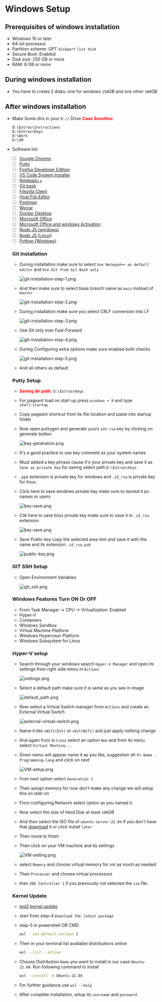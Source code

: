 # Windows Setup
## Prerequisites of windows installation
- Windows 10 or later
- 64-bit processor
- Partition scheme: GPT `diskpart` `list disk`
- Secure Boot: Enabled
- Disk size: 250 GB or more
- RAM: 8 GB or more

## During windows installation
- You have to create 2 disks: one for windows `150`GB and one other `100`GB

## After windows installation
- Make Some dirs in your `D://` Drive <span style="color: red;">**Case Sensitive**.</span>
  ```
  D:\Extras\Instructions
  D:\Extras\Keys
  D:\Work
  D:\VM
  ```
- Software list:
    - [ ] [Google Chrome](https://www.google.com/chrome/)
    - [ ] [Putty](https://www.putty.org/)
    - [ ] [Firefox Developer Edition](https://www.mozilla.org/en-US/firefox/developer/)
    - [ ] [VS Code System Installer](https://code.visualstudio.com/download)
    - [ ] [Notepad++](https://notepad-plus-plus.org/downloads/)
    - [ ] [Git bash](https://git-scm.com/downloads)
    - [ ] [Filezilla Client](https://filezilla-project.org/)
    - [ ] [Host File Editor](https://hostsfileeditor.com/)
    - [ ] [Postman](https://www.postman.com/)
    - [ ] [Winrar](https://www.win-rar.com/start.html?&L=0)
    - [ ] [Docker Desktop](https://www.docker.com/products/docker-desktop/)
    - [ ] [Microsoft Office](https://gravesoft.dev/)
    - [ ] [Microsoft Office and windows Activation](https://github.com/massgravel/Microsoft-Activation-Scripts)
    - [ ] [Node JS (windows)](https://github.com/coreybutler/nvm-windows)
    - [ ] [Node JS (Linux)](https://github.com/nvm-sh/nvm)
    - [ ] [Python (Windows)](https://www.digitalocean.com/community/tutorials/install-python-windows-10)

  ### Git Installation
    - During installation make sure to select `Use Notepad++ as default editor` and `Use Git from Git Bash only`

      ![git-installation-step-1.png](..%2Fimage%2Fgit%2Fgit-installation-step-1.png)
    - And then make sure to select base branch name as `main` instead of `master`

      ![git-installation-step-2.png](..%2Fimage%2Fgit%2Fgit-installation-step-2.png)
    - During installation make sure you select CRLF conversion into LF

      ![git-installation-step-3.png](..%2Fimage%2Fgit%2Fgit-installation-step-3.png)
    - Use Git only ever Fast-Forward

      ![git-installation-step-4.png](..%2Fimage%2Fgit%2Fgit-installation-step-4.png)
    - During Configuring extra options make sure enabled both checks

      ![git-installation-step-5.png](..%2Fimage%2Fgit%2Fgit-installation-step-5.png)
    - And all others as default

  ### Putty Setup
    - <span style="color: red;">**Saving dir path:**</span> `D:\Extras\Keys`
    - For pageant load on start up press `windows + R` and type `shell:startup`
    - Copy pageant shortcut from its file location and paste into startup folder
    - Now open puttygen and generate yours `ssh-rsa` key by clicking on generate button

      ![key-generation.png](../image/putty/key-generation.png)
    - It's a good practice to use key comment as your system names
    - Must added a key phrase cause it's your private key and save it as `Save as private key` for saving select path `D:\Extras\Keys`
    - `.ppk` extension is private key for windows and `.id_rsa` is private key for linux.
    - Click here to save windows private key make sure to named it pc names or users

      ![key-save.png](../image/putty/save-private-key-windows.png)

    - Clik here to save linux private key make sure to save it in `.id_rsa` extension

        ![key-save.png](../image/putty/save-private-key-linux.png)

    - Save Public key copy the selected area text and save it with the name and its extension `.id_rsa.pub`

        ![public-key.png](../image/putty/save-public-key.png)

  ### GIT SSH Setup
    - Open Environment Variables

        ![git_ssh.png](..%2Fimage%2Fenvironment_variables%2Fgit_ssh.png)

  ### Windows Features Turn ON Or OFF
    - From Task Manager -> CPU -> Virtualization: Enabled
    - Hyper-V
    - Containers
    - Windows Sandbox
    - Virtual Machine Platform
    - Windows Hypervisor Platform
    - Windows Subsystem for Linux

  ### Hyper-V setup
    - Search through your windows search `Hyper-V Manager` and open its settings from right side menu in `Actions`

        ![settings.png](../image/Hyper-V/settings.png)
    - Select a default path make sure it is same as you see in image

        ![default_path.png](../image/Hyper-V/default_path.png)

    - Now select a Virtual Switch manager from `Actions` and create an External Virtual Switch

        ![external-virtual-switch.png](../image/Hyper-V/external-virtual-switch.png)
    - Name it like `vWifi(Ext)` or `vExt(Wifi)` and just apply nothing change
    - And again from `Actions` select an option `New` and from its menu select `Virtual Machine...`
    - Given menu will appear name it as you like, suggestion `VM-Pc-Name - Programming-lang` and click on next

       ![VM-setup.png](../image/Hyper-V/VM-setup.png)

    - from next option select `Generation 1`
    - Then assign memory for now don't make any change we will setup this on later on
    - From configuring Network select option as you named it.
    - Now select the size of Hard Disk at least `100`GB
    - And then select the ISO file of `ubuntu-server-22.04` if you don't have that [download](https://ubuntu.com/download/server) it or click install `later`
    - Then move to finish
    - Then click on your VM machine and its settings

        ![VM-setting.png](../image/Hyper-V/VM-setting.png)
    - select `Memory` and choose virtual memory for vm as much as needed
    - Then `Processor` and choose virtual processors
    - then `IDE Controller 1` if you previously not selected the `iso` file.



  ### Kernel Update
    - [wsl2 kernel update](https://learn.microsoft.com/en-us/windows/wsl/install-manual)
    - start from step-4 `Download the latest package`
    - step-5 in powershell OR CMD

        ```bash
        wsl --set-default-version 2
        ```
    - Then in your terminal list available distributions online

        ```bash
        wsl --list --online
        ```
    - Choose Distribution `Name` you want to install in our case `Ubuntu-22.04`. Run following command to install

        ```bash
        wsl --install -d Ubuntu-22.04
        ```

    - For further guidance use `wsl --help`
    - After complete installation, setup its `username` and `password`


